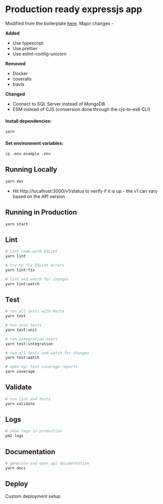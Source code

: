 # Production ready expressjs app

Modified from the boilerplate [here](). Major changes -

**Added**

- Use typescript
- Use prettier
- Use eslint-config-unicorn

**Removed**

- Docker
- coveralls
- travis

**Changed**

- Connect to SQL Server instead of MongoDB
- ESM instead of CJS (conversion done through the cjs-to-es6 CLI)

#### Install dependencies:

```bash
yarn
```

#### Set environment variables:

```bash
cp .env.example .env
```

## Running Locally

```bash
yarn dev
```

- Hit http://localhost:3000/v1/status to verify if it is up - the v1 can vary based on the API version

## Running in Production

```bash
yarn start
```

## Lint

```bash
# lint code with ESLint
yarn lint

# try to fix ESLint errors
yarn lint:fix

# lint and watch for changes
yarn lint:watch
```

## Test

```bash
# run all tests with Mocha
yarn test

# run unit tests
yarn test:unit

# run integration tests
yarn test:integration

# run all tests and watch for changes
yarn test:watch

# open nyc test coverage reports
yarn coverage
```

## Validate

```bash
# run lint and tests
yarn validate
```

## Logs

```bash
# show logs in production
pm2 logs
```

## Documentation

```bash
# generate and open api documentation
yarn docs
```

## Deploy

Custom deployment setup
